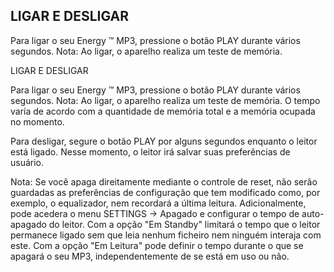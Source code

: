 ## LIGAR E DESLIGAR

Para ligar o seu Energy ™ MP3, pressione o botão PLAY durante vários segundos. Nota: Ao ligar, o aparelho realiza um teste de memória.

LIGAR E DESLIGAR

Para ligar o seu Energy ™ MP3, pressione o botão PLAY durante vários segundos.
Nota: Ao ligar, o aparelho realiza um teste de memória. O tempo varía de acordo com a quantidade de memória total e a memória ocupada
no momento.

Para desligar, segure o botão PLAY por alguns segundos enquanto o leitor está ligado. Nesse momento, o leitor irá salvar suas
preferências de usuário.

Nota: Se você apaga direitamente mediante o controle de reset, não serão guardadas as preferências de configuração que tem modificado
como, por exemplo, o equalizador, nem recordará a última leitura.
Adicionalmente, pode acedera o menu SETTINGS -> Apagado e configurar o tempo de auto-apagado do leitor. Com a opção "Em Standby"
limitará o tempo que o leitor permanece ligado sem que leia nenhum ficheiro nem ninguém interaja com este. Com a opção "Em Leitura"
pode definir o tempo durante o que se apagará o seu MP3, independentemente de se está em uso ou não.
